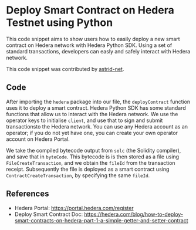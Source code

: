 # Deploy Smart Contract on Hedera Testnet using Python

This code snippet aims to show users how to easily deploy a new smart contract on Hedera network with Hedera Python SDK. Using a set of standard transactions, developers can easly and safely interact with Hedera network.

This code snippet was contributed by [astrid-net](https://github.com/astrid-net).

## Code

After importing the `hedera` package into our file, the `deployContract` function uses it to deploy a smart contract. Hedera Python SDK has some standard functions that allow us to interact with the Hedera network. We use the operator keys to initialise `client`, and use that to sign and submit transactionsto the Hedera network. You can use any Hedera account as an operator; if you do not yet have one, you can create your own operator account on Hedera Portal.

We take the compiled bytecode output from `solc` (the Solidity compiler),
and save that in `byteCode`.
This bytecode is is then stored as a file using `FileCreateTransaction`,
and we obtain the `fileId` from the transaction receipt.
Subsequently the file is deployed as a smart contract using `ContractCreateTransaction`,
by specifying the same `fileId`.

## References

- Hedera Portal: https://portal.hedera.com/register
- Deploy Smart Contract Doc: https://hedera.com/blog/how-to-deploy-smart-contracts-on-hedera-part-1-a-simple-getter-and-setter-contract
